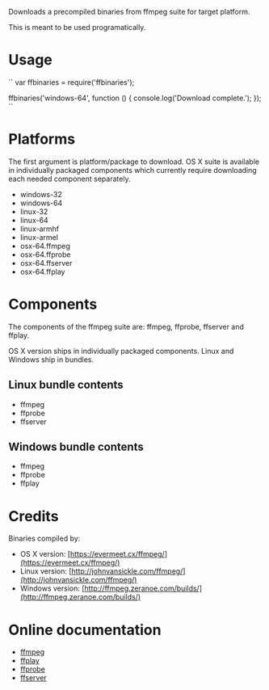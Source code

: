 Downloads a precompiled binaries from ffmpeg suite for target platform.

This is meant to be used programatically.

# Usage

``
var ffbinaries = require('ffbinaries');

ffbinaries('windows-64', function () {
  console.log('Download complete.');
});
``

# Platforms

The first argument is platform/package to download. OS X suite is available
in individually packaged components which currently require downloading
each needed component separately.

* windows-32
* windows-64
* linux-32
* linux-64
* linux-armhf
* linux-armel
* osx-64.ffmpeg
* osx-64.ffprobe
* osx-64.ffserver
* osx-64.ffplay

# Components

The components of the ffmpeg suite are: ffmpeg, ffprobe, ffserver and ffplay.

OS X version ships in individually packaged components. Linux and Windows ship in bundles.

## Linux bundle contents

* ffmpeg
* ffprobe
* ffserver

## Windows bundle contents

* ffmpeg
* ffprobe
* ffplay

# Credits

Binaries compiled by:

* OS X version: [https://evermeet.cx/ffmpeg/](https://evermeet.cx/ffmpeg/)
* Linux version: [http://johnvansickle.com/ffmpeg/](http://johnvansickle.com/ffmpeg/)
* Windows version: [http://ffmpeg.zeranoe.com/builds/](http://ffmpeg.zeranoe.com/builds/)

# Online documentation

* [ffmpeg](http://ffmpeg.org/ffmpeg.html)
* [ffplay](http://ffmpeg.org/ffplay.html)
* [ffprobe](http://ffmpeg.org/ffprobe.html)
* [ffserver](http://ffmpeg.org/ffserver.html)
